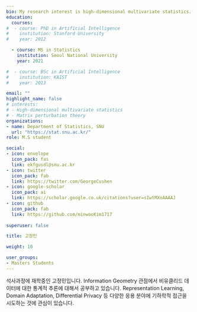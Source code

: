 ```yaml
---
bio: My research interest is high-dimensional multivariate statistics.
education:
  courses:
#  - course: PhD in Artificial Intelligence 
#    institution: Stanford University
#    year: 2012

  - course: MS in Statistics
    institution: Seoul National University
    year: 2021

#  - course: BSc in Artificial Intelligence
#    institution: KAIST
#    year: 2013

email: ""
highlight_name: false
# interests:
# - High-dimensional multivariate statistics
# - Matrix perturbation theory
organizations:
- name: Department of Statistics, SNU
  url: "https://stat.snu.ac.kr/"
role: M.S student

social:
- icon: envelope
  icon_pack: fas
  link: ekfgusdl@snu.ac.kr
- icon: twitter
  icon_pack: fab
  link: https://twitter.com/GeorgeCushen
- icon: google-scholar
  icon_pack: ai
  link: https://scholar.google.co.uk/citations?user=sIwtMXoAAAAJ
- icon: github
  icon_pack: fab
  link: https://github.com/minwooKim1717
  
superuser: false

title: 고정민

weight: 10

user_groups:
- Masters Students
---
```


석사과정에 재학중인 고정민입니다. Information Geometry 관점에서 비유클리드 데이터에 대한 통계적 추론에 대해서 공부하고 있습니다. Representation Learning, Domain Adaptation, Differential Privacy 등 다양한 응용 분야에 기하학적 접근을 시도하는 것에 관심이 있습니다.

